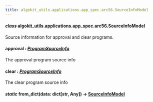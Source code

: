 ```yaml
---
title: algokit_utils.applications.app_spec.arc56.SourceInfoModel
---
```


#### _class_ algokit_utils.applications.app_spec.arc56.SourceInfoModel

Source information for approval and clear programs.

#### approval _: [ProgramSourceInfo](/reference/algokit-utils-py/api/ProgramSourceInfo#algokit_utils.applications.app_spec.arc56.ProgramSourceInfo)_

The approval program source info

#### clear _: [ProgramSourceInfo](/reference/algokit-utils-py/api/ProgramSourceInfo#algokit_utils.applications.app_spec.arc56.ProgramSourceInfo)_

The clear program source info

#### _static_ from_dict(data: dict[str, Any]) → [SourceInfoModel](#algokit_utils.applications.app_spec.arc56.SourceInfoModel)
